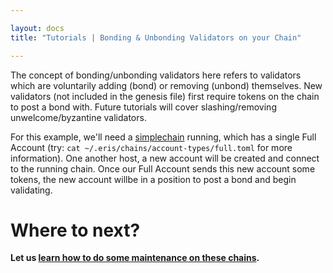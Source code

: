 ```yaml
---

layout: docs
title: "Tutorials | Bonding & Unbonding Validators on your Chain"

---
```


The concept of bonding/unbonding validators here refers to validators which are voluntarily adding (bond) or removing (unbond) themselves. New validators (not included in the genesis file) first require tokens on the chain to post a bond with. Future tutorials will cover slashing/removing unwelcome/byzantine validators.

For this example, we'll need a [simplechain](/tutorials/chain-making) running, which has a single Full Account (try: `cat ~/.eris/chains/account-types/full.toml` for more information). One another host, a new account will be created and connect to the running chain. Once our Full Account sends this new account some tokens, the new account willbe in a position to post a bond and begin validating. 


# Where to next?

**Let us [learn how to do some maintenance on these chains](/tutorials/advanced/chain-maintaining).**
